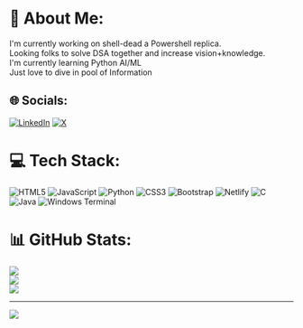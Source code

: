 # 💫 About Me:
I'm currently working on shell-dead a Powershell replica.<br>Looking folks to solve DSA together and increase vision+knowledge.<br>I'm currently learning Python AI/ML <br>Just love to dive in pool of Information


## 🌐 Socials:
[![LinkedIn](https://img.shields.io/badge/LinkedIn-%230077B5.svg?logo=linkedin&logoColor=white)](https://linkedin.com/in/www.linkedin.com/in/aman-singh21) [![X](https://img.shields.io/badge/X-black.svg?logo=X&logoColor=white)](https://x.com/aman__singh29) 

# 💻 Tech Stack:
![HTML5](https://img.shields.io/badge/html5-%23E34F26.svg?style=for-the-badge&logo=html5&logoColor=white) ![JavaScript](https://img.shields.io/badge/javascript-%23323330.svg?style=for-the-badge&logo=javascript&logoColor=%23F7DF1E) ![Python](https://img.shields.io/badge/python-3670A0?style=for-the-badge&logo=python&logoColor=ffdd54) ![CSS3](https://img.shields.io/badge/css3-%231572B6.svg?style=for-the-badge&logo=css3&logoColor=white) ![Bootstrap](https://img.shields.io/badge/bootstrap-%238511FA.svg?style=for-the-badge&logo=bootstrap&logoColor=white) ![Netlify](https://img.shields.io/badge/netlify-%23000000.svg?style=for-the-badge&logo=netlify&logoColor=#00C7B7) ![C](https://img.shields.io/badge/c-%2300599C.svg?style=for-the-badge&logo=c&logoColor=white) ![Java](https://img.shields.io/badge/java-%23ED8B00.svg?style=for-the-badge&logo=openjdk&logoColor=white) ![Windows Terminal](https://img.shields.io/badge/Windows%20Terminal-%234D4D4D.svg?style=for-the-badge&logo=windows-terminal&logoColor=white)
# 📊 GitHub Stats:
![](https://github-readme-stats.vercel.app/api?username=SinghAman21&theme=aura&hide_border=false&include_all_commits=false&count_private=false)<br/>
![](https://github-readme-streak-stats.herokuapp.com/?user=SinghAman21&theme=aura&hide_border=false)<br/>
![](https://github-readme-stats.vercel.app/api/top-langs/?username=SinghAman21&theme=aura&hide_border=false&include_all_commits=false&count_private=false&layout=compact)

---
[![](https://visitcount.itsvg.in/api?id=SinghAman21&icon=0&color=0)](https://visitcount.itsvg.in)

<!-- Proudly created with GPRM ( https://gprm.itsvg.in ) -->
